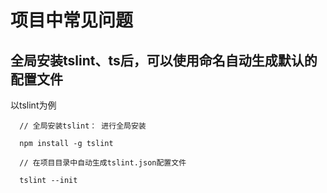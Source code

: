 # 项目中常见问题

## 全局安装tslint、ts后，可以使用命名自动生成默认的配置文件

以tslint为例

      // 全局安装tslint： 进行全局安装 
      
      npm install -g tslint

      // 在项目目录中自动生成tslint.json配置文件

      tslint --init

